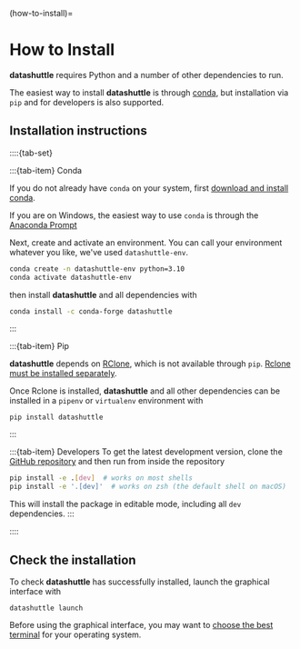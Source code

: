 (how-to-install)=
# How to Install

**datashuttle** requires Python and a number of other dependencies to run.

The easiest way to install **datashuttle** is through [conda](https://docs.conda.io/en/latest/),
but installation via `pip` and for developers is also supported.

## Installation instructions

::::{tab-set}

:::{tab-item} Conda

If you do not already have `conda` on your system, first
[download and install conda](https://docs.anaconda.com/free/miniconda/miniconda-install/).

If you are on Windows, the easiest way to use `conda` is through the [Anaconda Prompt](https://docs.anaconda.com/free/anaconda/getting-started/index.html)

Next, create and activate an environment.  You can call your environment whatever you like,
we've used `datashuttle-env`.

```sh
conda create -n datashuttle-env python=3.10
conda activate datashuttle-env
```

then install **datashuttle** and all dependencies with

```sh
conda install -c conda-forge datashuttle
```

:::

:::{tab-item} Pip

**datashuttle** depends on [RClone](https://rclone.org/), which is not available through `pip`.
[Rclone must be installed separately](https://rclone.org/downloads/).

Once Rclone is installed, **datashuttle** and all other dependencies can be
installed in a `pipenv` or `virtualenv` environment with

```shell
pip install datashuttle
```

:::

:::{tab-item} Developers
To get the latest development version, clone the
[GitHub repository](https://github.com/neuroinformatics-unit/datashuttle/)
and then run from inside the repository

```sh
pip install -e .[dev]  # works on most shells
pip install -e '.[dev]'  # works on zsh (the default shell on macOS)
```

This will install the package in editable mode, including all `dev` dependencies.
:::

::::

## Check the installation

To check **datashuttle** has successfully installed, launch the
graphical interface with

```shell
datashuttle launch
```

Before using the graphical interface, you may want to
[choose the best terminal](how-to-choose-a-terminal)
for your operating system.
